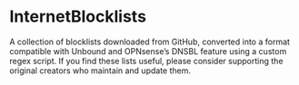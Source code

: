 # InternetBlocklists
A collection of blocklists downloaded from GitHub, converted into a format compatible with Unbound and OPNsense’s DNSBL feature using a custom regex script. If you find these lists useful, please consider supporting the original creators who maintain and update them.
